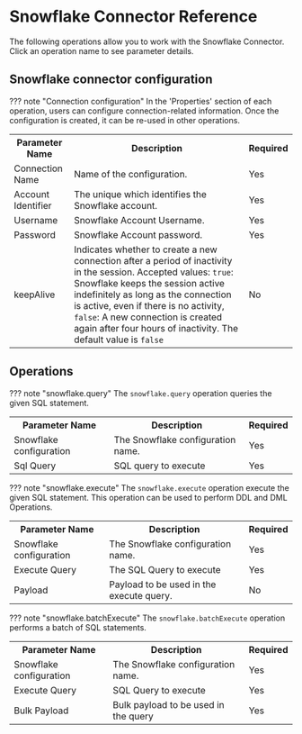 # Snowflake Connector Reference

The following operations allow you to work with the Snowflake Connector. Click an operation name to see parameter details.

## Snowflake connector configuration

??? note "Connection configuration"
    In the 'Properties' section of each operation, users can configure connection-related information. Once the configuration is created, it can be re-used in other operations.
    <table>
        <tr>
            <th>Parameter Name</th>
            <th>Description</th>
            <th>Required</th>
        </tr>
        <tr>
            <td>Connection Name</td>
            <td>Name of the configuration.</td>
            <td>Yes</td>
        </tr>
        <tr>
            <td>Account Identifier</td>
            <td>The unique which identifies the Snowflake account.</td>
            <td>Yes</td>
        </tr>
        <tr>
            <td>Username</td>
            <td>Snowflake Account Username.</td>
            <td>Yes</td>
        </tr>
        <tr>
            <td>Password</td>
            <td>Snowflake Account password.</td>
            <td>Yes</td>
        </tr>
        <tr>
            <td>keepAlive</td>
            <td>Indicates whether to create a new connection after a period of inactivity in the session. Accepted values: `true`: Snowflake keeps the session active indefinitely as long as the connection is active, even if there is no activity, `false`: A new connection is created again after four hours of inactivity. The default value is `false`</td>
            <td>No</td>
        </tr>
    </table>


## Operations

??? note "snowflake.query"
    The `snowflake.query` operation queries the given SQL statement.
    <table>
        <tr>
            <th>Parameter Name</th>
            <th>Description</th>
            <th>Required</th>
        </tr>
        <tr>
            <td>Snowflake configuration</td>
            <td>The Snowflake configuration name.</td>
            <td>Yes</td>
        </tr>
        <tr>
            <td>Sql Query</td>
            <td>SQL query to execute</td>
            <td>Yes</td>
        </tr>
      </table>

??? note "snowflake.execute"
    The `snowflake.execute` operation execute the given SQL statement. This operation can be used to perform DDL and DML Operations.
    <table>
        <tr>
            <th>Parameter Name</th>
            <th>Description</th>
            <th>Required</th>
        </tr>
        <tr>
            <td>Snowflake configuration</td>
            <td>The Snowflake configuration name.</td>
            <td>Yes</td>
        </tr>
        <tr>
            <td>Execute Query</td>
            <td>The SQL Query to execute</td>
            <td>Yes</td>
        </tr>
        <tr>
            <td>Payload</td>
            <td>Payload to be used in the execute query.</td>
            <td>No</td>
        </tr>
    </table>

??? note "snowflake.batchExecute"
    The `snowflake.batchExecute` operation performs a batch of SQL statements. 
    <table>
        <tr>
            <th>Parameter Name</th>
            <th>Description</th>
            <th>Required</th>
        </tr>
        <tr>
            <td>Snowflake configuration</td>
            <td>The Snowflake configuration name.</td>
            <td>Yes</td>
        </tr>
        <tr>
            <td>Execute Query</td>
            <td>SQL Query to execute</td>
            <td>Yes</td>
        </tr>
        <tr>
            <td>Bulk Payload</td>
            <td>Bulk payload to be used in the query</td>
            <td>Yes</td>
        </tr>
    </table>
